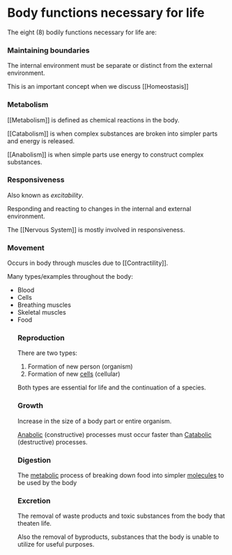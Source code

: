 # Body functions necessary for life

The eight (8) bodily functions necessary for life are:

### Maintaining boundaries

The internal environment must be separate or distinct from the external environment.

This is an important concept when we discuss [[Homeostasis]]

### Metabolism

[[Metabolism]] is defined as chemical reactions in the body.

[[Catabolism]] is when complex substances are broken into simpler parts and energy is released.

[[Anabolism]] is when simple parts use energy to construct complex substances.

### Responsiveness

Also known as *excitability*.

Responding and reacting to changes in the internal and external environment.

The [[Nervous System]] is mostly involved in responsiveness.

### Movement

Occurs in body through muscles due to [[Contractility]].

Many types/examples throughout the body:
<ul>
<li>Blood</li>
<li>Cells</li>
<li>Breathing muscles</li>
<li>Skeletal muscles</li>
<li>Food</lI>

### Reproduction

There are two types:
1. Formation of new person (organism)
2. Formation of new [cells](Cells) (cellular)

Both types are essential for life and the continuation of a species.

### Growth

Increase in the size of a body part or entire organism.

[Anabolic]([[Anabolism]]) (constructive) processes must occur faster than [Catabolic]([[Catabolism]]) (destructive) processes.

### Digestion

The [metabolic]([[Metabolism]]) process of breaking down food into simpler [molecules](Molecule.md) to be used by the body


### Excretion

The removal of waste products and toxic substances from the body that theaten life.

Also the removal of byproducts, substances that the body is unable to utilize for useful purposes.

